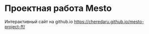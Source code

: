 # Проектная работа Mesto

Интерактивный сайт на github.io
https://cheredaru.github.io/mesto-project-ff/
